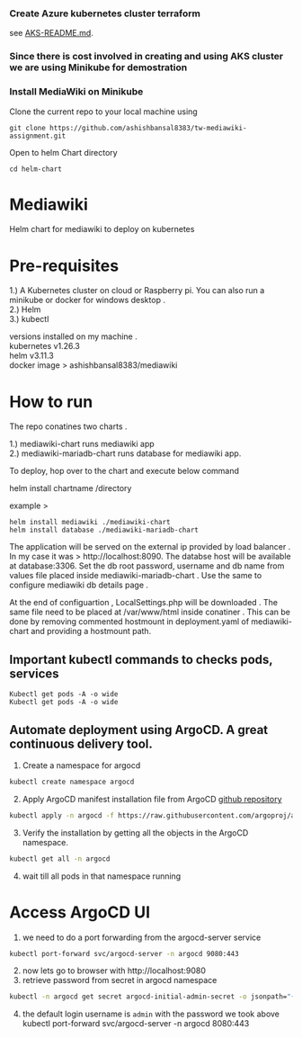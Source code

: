 
### Create Azure kubernetes cluster terraform

see [AKS-README.md](Terraform/AKS-README.md).

### Since there is cost involved in creating and using AKS cluster we are using Minikube for demostration


### Install MediaWiki on Minikube

Clone the current repo to your local machine using 
```
git clone https://github.com/ashishbansal8383/tw-mediawiki-assignment.git
```
Open to helm Chart directory
```
cd helm-chart
```
# Mediawiki
Helm chart for mediawiki to deploy on kubernetes

# Pre-requisites 

1.) A Kubernetes cluster on cloud or Raspberry pi. You can also run a minikube or docker for windows desktop . \
2.) Helm \
3.) kubectl

versions installed on my machine . \
kubernetes v1.26.3 \
helm v3.11.3 \
docker image > ashishbansal8383/mediawiki

# How to run 

The repo conatines two charts . 

1.) mediawiki-chart runs mediawiki app \
2.) mediawiki-mariadb-chart runs database for mediawiki app.

To deploy, hop over to the chart and execute below command

helm install chartname /directory
 
example > 
```
helm install mediawiki ./mediawiki-chart
helm install database ./mediawiki-mariadb-chart
```
The application will be served on the external ip provided by load balancer . In my case it was > http://localhost:8090. 
The databse host will be available at database:3306. Set the db root password, username and db name from values file placed inside mediawiki-mariadb-chart . Use the same to configure mediawiki db details page .

At the end of configuartion , LocalSettings.php will be downloaded . The same file need to be placed at /var/www/html inside conatiner . This can be done by removing commented hostmount in deployment.yaml of mediawiki-chart and providing a hostmount path.

## Important kubectl commands to checks pods, services
```
Kubectl get pods -A -o wide
Kubectl get pods -A -o wide
```
## Automate deployment using ArgoCD. A great continuous delivery tool.

1. Create a namespace for argocd
```bash
kubectl create namespace argocd
```
2. Apply ArgoCD manifest installation file from ArgoCD [github repository](https://github.com/argoproj/argo-cd/releases) 
```bash
kubectl apply -n argocd -f https://raw.githubusercontent.com/argoproj/argo-cd/v2.8.4/manifests/install.yaml
```
3. Verify the installation by getting all the objects in the ArgoCD namespace.
```bash
kubectl get all -n argocd
```
4. wait till all pods in that namespace running

# Access ArgoCD UI
1. we need to do a port forwarding from the argocd-server service
```bash
kubectl port-forward svc/argocd-server -n argocd 9080:443
```
2. now lets go to browser with http://localhost:9080
3. retrieve password from secret in argocd namespace
```bash
kubectl -n argocd get secret argocd-initial-admin-secret -o jsonpath="{.data.password}" | base64 -d; echo
```
4. the default login username is ```admin``` with the password we took above
kubectl port-forward svc/argocd-server -n argocd 8080:443